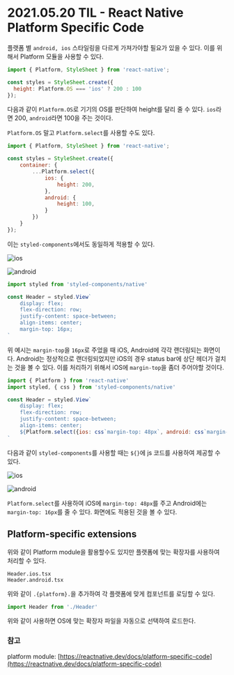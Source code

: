 # 2021.05.20 TIL - React Native Platform Specific Code

플랫폼 별 `android, ios` 스타일링을 다르게 가져가야할 필요가 있을 수 있다. 이를 위해서 Platform 모듈을 사용할 수 있다.

```javascript
import { Platform, StyleSheet } from 'react-native';

const styles = StyleSheet.create({
  height: Platform.OS === 'ios' ? 200 : 100
});
```

다음과 같이 `Platform.OS`로 기기의 OS를 판단하여 height를 달리 줄 수 있다. `ios`라면 200, `android`라면 100을 주는 것이다.

`Platform.OS` 말고 `Platform.select`를 사용할 수도 있다.

```jsx
import { Platform, StyleSheet } from 'react-native';

const styles = StyleSheet.create({
    container: {
        ...Platform.select({
            ios: {
                height: 200,
            },
            android: {
                height: 100,
            }
        })
    }
});
```

이는 `styled-components`에서도 동일하게 적용할 수 있다.

![ios](https://user-images.githubusercontent.com/30178507/118995714-55d8d600-b9c2-11eb-9443-4b3a63eab39a.png)

![android](https://user-images.githubusercontent.com/30178507/118995789-5ffad480-b9c2-11eb-818c-d3fd0770bc1e.png)

```jsx
import styled from 'styled-components/native'

const Header = styled.View`
    display: flex;
    flex-direction: row;
    justify-content: space-between;
    align-items: center;
    margin-top: 16px;
`
```

위 예시는 `margin-top`을 `16px`로 주었을 때 iOS, Android에 각각 랜더링되는 화면이다. Android는 정상적으로 랜더링되었지만 iOS의 경우 status bar에 상단 헤더가 걸치는 것을 볼 수 있다. 이를 처리하기 위해서 iOS에 `margin-top`을 좀더 주어야할 것이다.

```jsx
import { Platform } from 'react-native'
import styled, { css } from 'styled-components/native'

const Header = styled.View`
    display: flex;
    flex-direction: row;
    justify-content: space-between;
    align-items: center;
    ${Platform.select({ios: css`margin-top: 48px`, android: css`margin-top: 16px`})};
`
```

다음과 같이 `styled-components`를 사용할 때는 `${}`에 js 코드를 사용하여 제공할 수 있다.

![ios](https://user-images.githubusercontent.com/30178507/118995701-540f1280-b9c2-11eb-81c0-99f1019b1358.png)

![android](https://user-images.githubusercontent.com/30178507/118995789-5ffad480-b9c2-11eb-818c-d3fd0770bc1e.png)

`Platform.select`를 사용하여 iOS에 `margin-top: 48px`를 주고 Android에는 `margin-top: 16px`를 줄 수 있다. 화면에도 적용된 것을 볼 수 있다.

## Platform-specific extensions

위와 같이 Platform module을 활용할수도 있지만 플랫폼에 맞는 확장자를 사용하여 처리할 수 있다.

```text
Header.ios.tsx
Header.android.tsx
```

위와 같이 `.{platform}.`을 추가하여 각 플랫폼에 맞게 컴포넌트를 로딩할 수 있다.

```jsx
import Header from './Header'
```

위와 같이 사용하면 OS에 맞는 확장자 파일을 자동으로 선택하여 로드한다.

### 참고

platform module: [https://reactnative.dev/docs/platform-specific-code](https://reactnative.dev/docs/platform-specific-code)

